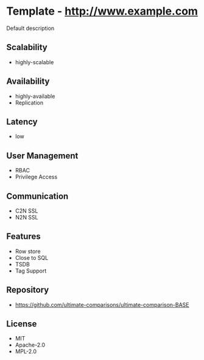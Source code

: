 # Template - http://www.example.com
Default description 

## Scalability
- highly-scalable

## Availability
- highly-available
- Replication

## Latency
- low

## User Management
- RBAC
- Privilege Access

## Communication
- C2N SSL
- N2N SSL

## Features
- Row store
- Close to SQL
- TSDB
- Tag Support

## Repository
- https://github.com/ultimate-comparisons/ultimate-comparison-BASE

## License
- MIT
- Apache-2.0
- MPL-2.0
